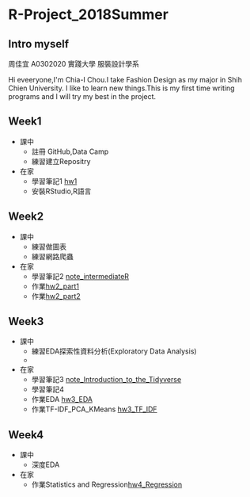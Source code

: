 # R-Project_2018Summer

## Intro myself 
周佳宜 A0302020 實踐大學 服裝設計學系

Hi eveeryone,I'm Chia-I Chou.I take Fashion Design as my major in Shih Chien University.
I like to learn new things.This is my first time writing programs and I will try my best in the project.

## Week1
- 課中
  - 註冊 GitHub,Data Camp
  - 練習建立Repositry
- 在家
  - 學習筆記1 [hw1](https://daisychou1995.github.io/R-Project_2018Summer/week1/hw1.html)
  - 安裝RStudio,R語言
  
## Week2
- 課中
  - 練習做圖表
  - 練習網路爬蟲
- 在家
  - 學習筆記2 [note_intermediateR](https://daisychou1995.github.io/R-Project_2018Summer/week1/note_intermediateR.html)
  - 作業[hw2_part1](https://daisychou1995.github.io/R-Project_2018Summer/week2/hw2_part1.html)
  - 作業[hw2_part2](https://daisychou1995.github.io/R-Project_2018Summer/week2/hw2_part2.html)
## Week3
- 課中
  - 練習EDA探索性資料分析(Exploratory Data Analysis)
  - 
- 在家
  - 學習筆記3 [note_Introduction_to_the_Tidyverse](https://daisychou1995.github.io/R-Project_2018Summer/week3/note_Introduction_to_the_Tidyverse.html)
  - 學習筆記4
  - 作業EDA [hw3_EDA](https://daisychou1995.github.io/R-Project_2018Summer/week3/hw3_EDA.html)
  - 作業TF-IDF_PCA_KMeans [hw3_TF_IDF](https://daisychou1995.github.io/R-Project_2018Summer/week3/TF_IDF/hw3_TF_IDF.html)

##  Week4
- 課中
  - 深度EDA
- 在家
  - 作業Statistics and Regression[hw4_Regression](https://daisychou1995.github.io/R-Project_2018Summer/week4/hw4.html)
